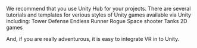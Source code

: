 
We recommend that you use Unity Hub for your projects.  There are several tutorials and templates for verious styles of Unity games available via Unity including:
Tower Defense
Endless Runner
Rogue
Space shooter
Tanks
2D games

And, if you are really adventurous, it is easy to integrate VR in to Unity.
